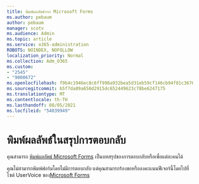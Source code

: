 ```yaml
---
title: พิมพ์ผลลัพธ์จาก Microsoft Forms
ms.author: pebaum
author: pebaum
manager: scotv
ms.audience: Admin
ms.topic: article
ms.service: o365-administration
ROBOTS: NOINDEX, NOFOLLOW
localization_priority: Normal
ms.collection: Adm_O365
ms.custom:
- "2545"
- "9000672"
ms.openlocfilehash: f9b4c1946ec8c6ff998a932bea5d31eb59cf146cb94f81c3676ccf25eebf9e33
ms.sourcegitcommit: b5f7da89a650d2915dc652449623c78be6247175
ms.translationtype: MT
ms.contentlocale: th-TH
ms.lasthandoff: 08/05/2021
ms.locfileid: "54039949"
---
```

# <a name="print-results-in-a-summary-of-responses"></a>พิมพ์ผลลัพธ์ในสรุปการตอบกลับ

คุณสามารถ [พิมพ์ผลลัพธ์ Microsoft Forms](https://support.office.com/article/print-a-form-22100b98-ba3c-41c1-9513-f76caca664fc) เป็นบทสรุปของการตอบกลับหรือเพื่อแต่ละคนได้ 

คุณไม่สามารถพิมพ์ฟอร์มโดยไม่มีการตอบกลับ แต่คุณสามารถร้องขอหรือลงคะแนนฟีเจอร์นี้โดยไปที่ไซต์ UserVoice ของ[Microsoft Forms](https://microsoftforms.uservoice.com/forums/386451-welcome-to-microsoft-forms-suggestion-box)
